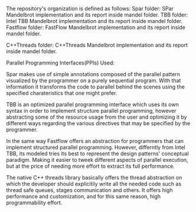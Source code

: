 The repository's organization is defined as follows:
Spar folder: SPar Mandelbrot implementation and its report inside mandel folder.
TBB folder: Intel TBB Mandelbrot implementation and its report inside mandel folder.
Fastflow folder: FastFlow Mandelbrot implementation and its report inside mandel folder.

C++Threads folder: C++Threads Mandelbrot implementation and its report inside mandel folder.

Parallel Programming Interfaces(PPIs) Used:

Spar makes use of simple annotations composed of the parallel pattern visualized by the programmer on a purely sequential program. With that information it transforms the code to parallel behind the scenes using the specified charateristics that one might prefer.

TBB is an optimized parallel programming interface which uses its own syntax in order to implement structure parallel programming, however abstracting some of the resource usage from the user and optimizing it by different ways regarding the various directives that may be specified by the programmer.

In the same way Fastflow offers an abstraction for programmers that can implement structured parallel programming. However, differntly from Intel TBB, its modeled tries its best to represent the design patterns' conceptual paradigm. Making it easier to tweek different aspects of parallel execution, but at the price of needing more effort to extract its full performance.

The native C++ threads library basically offers the thread abstraction on which the developer should explicitily write all the needed code such as thread safe queues, stages communication and others. It offers high performance and customization, and for this same reason, high programmability effort.

